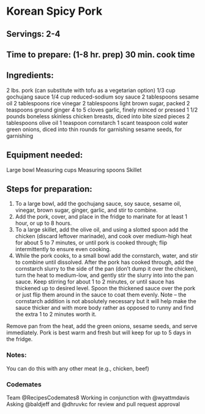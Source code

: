 # Korean Spicy Pork

## Servings: 2-4

## Time to prepare: (1-8 hr. prep) 30 min. cook time

## Ingredients:
2 lbs. pork (can substitute with tofu as a vegetarian option)
1/3 cup gochujang sauce
 1/4 cup reduced-sodium soy sauce
 2 tablespoons sesame oil
 2 tablespoons rice vinegar
 2 tablespoons light brown sugar, packed
 2 teaspoons ground ginger
 4 to 5 cloves garlic, finely minced or pressed
 1 1/2 pounds boneless skinless chicken breasts, diced into bite sized pieces
 2 tablespoons olive oil
 1 teaspoon cornstarch
 1 scant teaspoon cold water
 green onions, diced into thin rounds for garnishing
 sesame seeds, for garnishing

## Equipment needed:
Large bowl
Measuring cups
Measuring spoons
Skillet

## Steps for preparation:

1) To a large bowl, add the gochujang sauce, soy sauce, sesame oil, vinegar, brown sugar, ginger, garlic, and stir to combine.
2) Add the pork, cover, and place in the fridge to marinate for at least 1 hour, or up to 8 hours.
3) To a large skillet, add the olive oil, and using a slotted spoon add the chicken (discard leftover marinade), and cook over medium-high heat for about 5 to 7 minutes, or until pork is cooked through; flip intermittently to ensure even cooking.
4) While the pork cooks, to a small bowl add the cornstarch, water, and stir to combine until dissolved.
After the pork has cooked through, add the cornstarch slurry to the side of the pan (don’t dump it over the chicken), turn the heat to medium-low, and gently stir the slurry into into the pan sauce. Keep stirring for about 1 to 2 minutes, or until sauce has thickened up to desired level. Spoon the thickened sauce over the pork or just flip them around in the sauce to coat them evenly. Note – the cornstarch addition is not absolutely necessary but it will help make the sauce thicker and with more body rather as opposed to runny and find the extra 1 to 2 minutes worth it.

Remove pan from the heat, add the green onions, sesame seeds, and serve immediately. Pork is best warm and fresh but will keep for up to 5 days in the fridge.

### Notes:

You can do this with any other meat (e.g., chicken, beef)

### Codemates #

Team @RecipesCodemates8
Working in conjunction with @wyattmdavis
Asking @baldjeff and @dhruvkc for review and pull request approval
